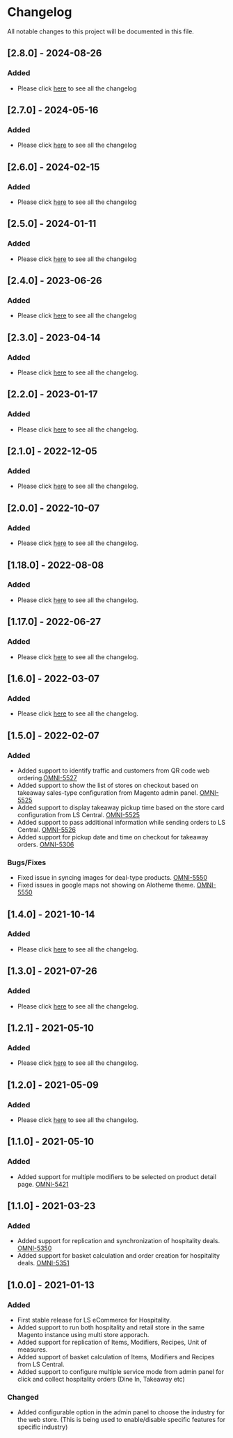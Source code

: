 # Changelog

All notable changes to this project will be documented in this file.

## [2.8.0] - 2024-08-26

### Added

- Please click [here](https://github.com/lsretailomni/lsmag-two/blob/2.8.0/CHANGELOG.md#280---2024-08-26)  to see all the changelog

## [2.7.0] - 2024-05-16

### Added

- Please click [here](https://github.com/lsretailomni/lsmag-two/blob/2.7.0/CHANGELOG.md#270---2024-05-16)  to see all the changelog

## [2.6.0] - 2024-02-15

### Added

- Please click [here](https://github.com/lsretailomni/lsmag-two/blob/2.6.0/CHANGELOG.md#260---2024-02-15)  to see all the changelog

## [2.5.0] - 2024-01-11

### Added

- Please click [here](https://github.com/lsretailomni/lsmag-two/blob/master/CHANGELOG.md#250---2024-01-11)  to see all the changelog

## [2.4.0] - 2023-06-26

### Added

- Please click [here](https://github.com/lsretailomni/lsmag-two/blob/master/CHANGELOG.md#240---2023-06-26)  to see all the changelog

## [2.3.0] - 2023-04-14

### Added

- Please click [here](https://github.com/lsretailomni/lsmag-two/blob/master/CHANGELOG.md#230---2023-04-14)  to see all the changelog.


## [2.2.0] - 2023-01-17

### Added

- Please click [here](https://github.com/lsretailomni/lsmag-two/blob/master/CHANGELOG.md#220---2023-01-17)  to see all the changelog.


## [2.1.0] - 2022-12-05

### Added

- Please click [here](https://github.com/lsretailomni/lsmag-two/blob/master/CHANGELOG.md#210---2022-12-05)  to see all the changelog.


## [2.0.0] - 2022-10-07

### Added

- Please click [here](https://github.com/lsretailomni/lsmag-two/blob/master/CHANGELOG.md#200---2022-10-07)  to see all the changelog.

## [1.18.0] - 2022-08-08

### Added

- Please click [here](hhttps://github.com/lsretailomni/lsmag-two/blob/master/CHANGELOG.md#1180---2022-08-08)  to see all the changelog.

## [1.17.0] - 2022-06-27

### Added

- Please click [here](https://github.com/lsretailomni/lsmag-two/blob/master/CHANGELOG.md#1170---2022-06-27)  to see all the changelog.

## [1.6.0] - 2022-03-07

### Added

- Please click [here](https://github.com/lsretailomni/lsmag-two/blob/master/CHANGELOG.md#1160---2022-03-07)  to see all the changelog.

## [1.5.0] - 2022-02-07

### Added

- Added support to identify traffic and customers from QR code web ordering.[OMNI-5527](https://solutions.lsretail.com/jira/browse/OMNI-5527)
- Added support to show the list of stores on checkout based on takeaway sales-type configuration from Magento admin panel. [OMNI-5525](https://solutions.lsretail.com/jira/browse/OMNI-5525)
- Added support to display takeaway pickup time based on the store card configuration from LS Central. [OMNI-5525](https://solutions.lsretail.com/jira/browse/OMNI-5525)  
- Added support to pass additional information while sending orders to LS Central. [OMNI-5526](https://solutions.lsretail.com/jira/browse/OMNI-5526)
- Added support for pickup date and time on checkout for takeaway orders. [OMNI-5306](https://solutions.lsretail.com/jira/browse/OMNI-5306)

### Bugs/Fixes
- Fixed issue in syncing images for deal-type products. [OMNI-5550](https://solutions.lsretail.com/jira/browse/OMNI-5550)
- Fixed issues in google maps not showing on Alotheme theme. [OMNI-5550](https://solutions.lsretail.com/jira/browse/OMNI-5550)

## [1.4.0] - 2021-10-14

### Added

- Please click [here](https://github.com/lsretailomni/lsmag-two/blob/master/CHANGELOG.md#1140---2021-10-14)  to see all the changelog.



## [1.3.0] - 2021-07-26

### Added

- Please click [here](https://github.com/lsretailomni/lsmag-two/blob/master/CHANGELOG.md#1120---2021-07-23)  to see all the changelog.


## [1.2.1] - 2021-05-10

### Added

- Please click [here](https://github.com/lsretailomni/lsmag-two/blob/master/CHANGELOG.md#1111---2021-06-10)  to see all the changelog.


## [1.2.0] - 2021-05-09

### Added

- Please click [here](https://github.com/lsretailomni/lsmag-two/blob/master/CHANGELOG.md#1110---2021-06-09)  to see all the changelog.


## [1.1.0] - 2021-05-10

### Added

- Added support for multiple modifiers to be selected on product detail page. [OMNI-5421](https://solutions.lsretail.com/jira/browse/OMNI-5421)
 


## [1.1.0] - 2021-03-23

### Added

- Added support for replication and synchronization of hospitality deals. [OMNI-5350](https://solutions.lsretail.com/jira/browse/OMNI-5350)
- Added support for basket calculation and order creation for hospitality deals. [OMNI-5351](https://solutions.lsretail.com/jira/browse/OMNI-5351)
 


## [1.0.0] - 2021-01-13

### Added

- First stable release for LS eCommerce for Hospitality.
- Added support to run both hospitality and retail store in the same Magento instance using multi store apporach.
- Added support for replication of Items, Modifiers, Recipes, Unit of measures.
- Added support of basket calculation of Items, Modifiers and Recipes from LS Central.
- Added support to configure multiple service mode from admin panel for click and collect hospitality orders (Dine In, Takeaway etc)
 
### Changed

- Added configurable option in the admin panel to choose the industry for the web store. (This is being used to enable/disable specific features for specific industry)

